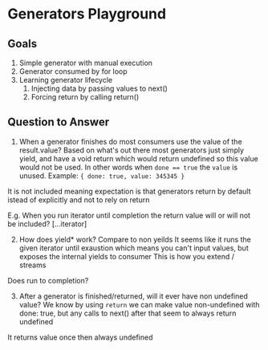 # Generators Playground

## Goals

1. Simple generator with manual execution
1. Generator consumed by for loop
1. Learning generator lifecycle
    1. Injecting data by passing values to next()
    1. Forcing return by calling return()


## Question to Answer

1. When a generator finishes do most consumers use the value of the result.value?
Based on what's out there most generators just simply yield, and have a void return which would return undefined so this value would not be used. In other words when `done == true` the `value` is unused.  Example: `{ done: true, value: 345345 }`

It is not included meaning expectation is that generators return by default istead of explicitly and not to rely on return

E.g. When you run iterator until completion the return value will or will not be included?
[...iterator]

2. How does yield* work? Compare to non yeilds
It seems like it runs the given iterator until exaustion which means you can't input values, but exposes the internal yields to consumer
This is how you extend / streams

Does run to completion?

3. After a generator is finished/returned, will it ever have non undefined value?
We know by using `return` we can make value non-undefined with done: true, but any calls to next() after that seem to always return undefined

It returns value once then always undefined


